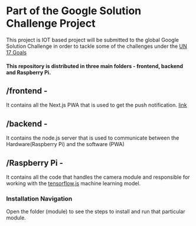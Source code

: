 # Part of the Google Solution Challenge Project

This project is IOT based project will be submitted to the global Google Solution Challenge in order to tackle some of the challenges under the [UN 17 Goals](https://sdgs.un.org/goals)

#### This repository is distributed in three main folders - frontend, backend and Raspberry Pi.
## /frontend -
It contains all the Next.js PWA that is used to get the push notification.
[link](https://rpi-frontend-pwa.vercel.app)

## /backend -
It contains the node.js server that is used to communicate between the Hardware(Raspberry Pi) and the software (PWA)


## /Raspberry Pi -
It contains all the code that handles the camera module and responsible for working with the [tensorflow.js](https://www.tensorflow.org/js) machine learning model. 

### Installation Navigation
Open the folder (module) to see the steps to install and run that particular module.